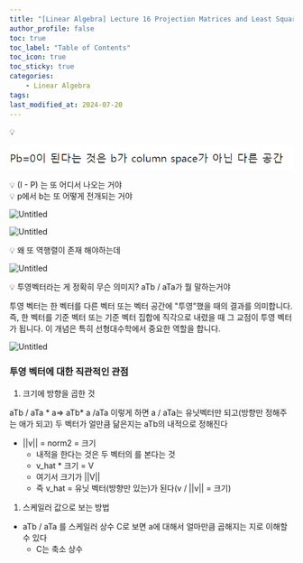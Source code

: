 ```yaml
---
title: "[Linear Algebra] Lecture 16 Projection Matrices and Least Squares"
author_profile: false
toc: true
toc_label: "Table of Contents"
toc_icon: true
toc_sticky: true
categories: 
    - Linear Algebra
tags:
last_modified_at: 2024-07-20
---
```


<aside>
💡

![Untitled](https://raw.githubusercontent.com/domingolee0254/domingolee0254.github.io/main/assets/image/post_image/Math/2024-07-20-%5BLinear%20Algebra%5D%20Lecture%2016%20Projection%20Matrices%20and%20Least%20Squares/Untitled.png)

</aside>

<aside>
💡 (I - P) 는 또 어디서 나오는 거야

</aside>

<aside>
💡 p에서 b는 또 어떻게 전개되는 거야

![Untitled](https://raw.githubusercontent.com/domingolee0254/domingolee0254.github.io/main/assets/image/post_image/Math/2024-07-20-%255BLinear%2520Algebra%255D%2520Lecture%252016%2520Projection%2520Matrices%2520and%2520Least%2520Squares/Untitled%201.png)

![Untitled](https://raw.githubusercontent.com/domingolee0254/domingolee0254.github.io/main/assets/image/post_image/Math/2024-07-20-%255BLinear%2520Algebra%255D%2520Lecture%252016%2520Projection%2520Matrices%2520and%2520Least%2520Squares/Untitled%202.png)

</aside>

<aside>
💡 왜 또 역행렬이 존재 해야하는데

![Untitled](https://raw.githubusercontent.com/domingolee0254/domingolee0254.github.io/main/assets/image/post_image/Math/2024-07-20-%255BLinear%2520Algebra%255D%2520Lecture%252016%2520Projection%2520Matrices%2520and%2520Least%2520Squares/Untitled%203.png)

</aside>

<aside>
💡 투영벡터라는 게 정확히 무슨 의미지? aTb / aTa가 뭘 말하는거야

</aside>

투영 벡터는 한 벡터를 다른 벡터 또는 벡터 공간에 "투영"했을 때의 결과를 의미합니다. 즉, 한 벡터를 기준 벡터 또는 기준 벡터 집합에 직각으로 내렸을 때 그 교점이 투영 벡터가 됩니다. 이 개념은 특히 선형대수학에서 중요한 역할을 합니다.

![Untitled](https://raw.githubusercontent.com/domingolee0254/domingolee0254.github.io/main/assets/image/post_image/Math/2024-07-20-%255BLinear%2520Algebra%255D%2520Lecture%252016%2520Projection%2520Matrices%2520and%2520Least%2520Squares/Untitled%204.png)

### 투영 벡터에 대한 직관적인 관점

1. 크기에 방향을 곱한 것

aTb / aTa * a⇒ aTb* a /aTa 이렇게 하면 a / aTa는 유닛벡터만 되고(방향만 정해주는 애가 되고) 두 벡터가 얼만큼 닮은지는 aTb의 내적으로 정해진다 

- ||v|| = norm2 = 크기
    - 내적을 한다는 것은 두 벡터의 를 본다는 것
    - v_hat * 크기 = V
    - 여기서 크기가 ||V||
    - 즉 v_hat = 유닛 벡터(방향만 있는)가 된다(v / ||v|| = 크기)
1. 스케일러 값으로 보는 방법
- aTb / aTa 를 스케일러 상수 C로 보면 a에 대해서 얼마만큼 곱해지는 지로 이해할 수 있다
    - C는 축소 상수